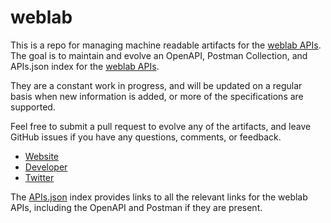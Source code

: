 # weblabThis is a repo for managing machine readable artifacts for the [weblab APIs](https://weblab.io/). The goal is to maintain and evolve an OpenAPI, Postman Collection, and APIs.json index for the [weblab APIs](https://weblab.io/).They are a constant work in progress, and will be updated on a regular basis when new information is added, or more of the specifications are supported.Feel free to submit a pull request to evolve any of the artifacts, and leave GitHub issues if you have any questions, comments, or feedback.- [Website](https://weblab.io/)- [Developer](https://weblab.io/)- [Twitter](https://twitter.com/weblabhq)The [APIs.json](https://github.com/api-evangelist/weblab/blob/master/apis.json) index provides links to all the relevant links for the weblab APIs, including the OpenAPI and Postman if they are present.